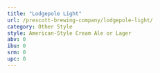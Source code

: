 ```yaml
---
title: "Lodgepole Light"
url: /prescott-brewing-company/lodgepole-light/
category: Other Style
style: American-Style Cream Ale or Lager
abv: 0
ibu: 0
srm: 0
upc: 0
---
```


